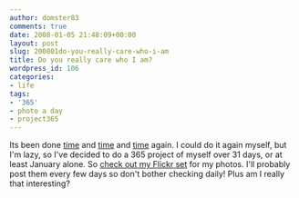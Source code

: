 ```yaml
---
author: domster83
comments: true
date: 2008-01-05 21:48:09+00:00
layout: post
slug: 200801do-you-really-care-who-i-am
title: Do you really care who I am?
wordpress_id: 106
categories:
- life
tags:
- '365'
- photo a day
- project365
---
```


Its been done [time](http://www.youtube.com/watch?v=IvDxUoadG6A) and [time](http://www.youtube.com/watch?v=UqVa4TDGCRc) and [time](http://www.youtube.com/watch?v=55YYaJIrmzo) again. I could do it again myself, but I'm lazy, so I've decided to do a 365 project of myself over 31 days, or at least January alone.
So [check out my Flickr set](http://www.flickr.com/photos/domster83/sets/72157603644268373/) for my photos. I'll probably post them every few days so don't bother checking daily! Plus am I really that interesting?

